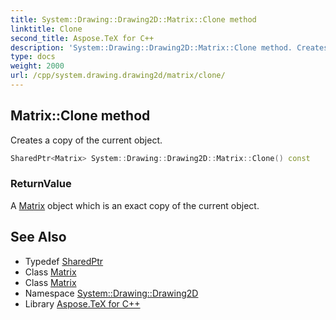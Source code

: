 ```yaml
---
title: System::Drawing::Drawing2D::Matrix::Clone method
linktitle: Clone
second_title: Aspose.TeX for C++
description: 'System::Drawing::Drawing2D::Matrix::Clone method. Creates a copy of the current object in C++.'
type: docs
weight: 2000
url: /cpp/system.drawing.drawing2d/matrix/clone/
---
```

## Matrix::Clone method


Creates a copy of the current object.

```cpp
SharedPtr<Matrix> System::Drawing::Drawing2D::Matrix::Clone() const
```


### ReturnValue

A [Matrix](../) object which is an exact copy of the current object.

## See Also

* Typedef [SharedPtr](../../../system/sharedptr/)
* Class [Matrix](../)
* Class [Matrix](../)
* Namespace [System::Drawing::Drawing2D](../../)
* Library [Aspose.TeX for C++](../../../)
